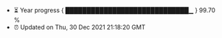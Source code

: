 - ⏳ Year progress { █████████████████████████████▁ } 99.70 %
- ⏰ Updated on Thu, 30 Dec 2021 21:18:20 GMT

